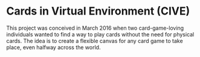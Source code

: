 # Cards in Virtual Environment (CIVE)
This project was conceived in March 2016 when two card-game-loving individuals wanted to find a way to play cards without the need for physical cards. The idea is to create a flexible canvas for any card game to take place, even halfway across the world. 